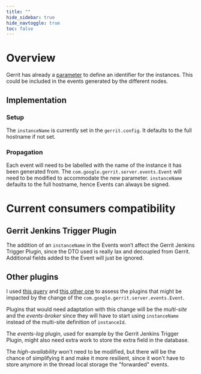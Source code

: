```yaml
---
title: ""
hide_sidebar: true
hide_navtoggle: true
toc: false
---
```


# Overview

Gerrit has already a [parameter](https://gerrit-review.googlesource.com/Documentation/config-gerrit.html#gerrit.instanceName)
to define an identifier for the instances. This could be included in the events
generated by the different nodes.

## <a id="implementation"> Implementation

### Setup

The `instanceName` is currently set in the `gerrit.config`. It defaults to the
full hostname if not set.

### Propagation

Each event will need to be labelled with the name of the instance it has been
generated from.
The `com.google.gerrit.server.events.Event` will need to be modified to accommodate
the new parameter. `instanceName` defaults to the full hostname, hence Events
can always be signed.

# Current consumers compatibility

## Gerrit Jenkins Trigger Plugin

The addition of an `instanceName` in the Events won’t affect the Gerrit Jenkins
Trigger Plugin, since the DTO used is really lax and decoupled from Gerrit.
Additional fields added to the Event will just be ignored.

## Other plugins

I used [this query](https://cs.bazel.build/search?q=r%3Aplugin++com.google.gerrit.server.events.Event&num=200)
and [this other one](https://github.com/search?l=Java&q=org%3AGerritForge+%22events.Event%22+NOT+Test&type=Code)
to assess the plugins that might be impacted by the change of the
`com.google.gerrit.server.events.Event`.

Plugins that would need adaptation with this change will be the
_multi-site_ and the _events-broker_ since they will have to start using `instanceName`
instead of the multi-site definition of `instanceId`.

The _events-log_ plugin, used for example by the Gerrit Jenkins Trigger Plugin,
might also need extra work to store the extra field in the database.

The _high-availability_ won't need to be modified, but there will be the chance
of simplifying it and make it more resilient, since it won't have to store anymore
in the thread local storage the "forwarded" events.
